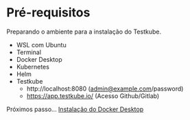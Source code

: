 # Pré-requisitos

Preparando o ambiente para a instalação do Testkube.

- WSL com Ubuntu
- Terminal
- Docker Desktop
- Kubernetes
- Helm
- Testkube
    - http://localhost:8080 (admin@example.com/password)
    - https://app.testkube.io/ (Acesso Github/Gitlab)

Próximos passo... [Instalação do Docker Desktop](./docker-desktop.md)
